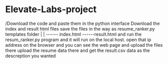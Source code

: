 # Elevate-Labs-project
/Download the code and paste them in the python interface 
Download the index and result html files save the files in the way as 
resume_ranker.py
templates folder
|
|
------ index.html
------result.html 
and run the resum_ranker.py program and it will run on the local host.
open that ip address on the browser and you can see the web page and upload the files there 
upload the resume data there and get the result.csv data as the descreption you wanted
